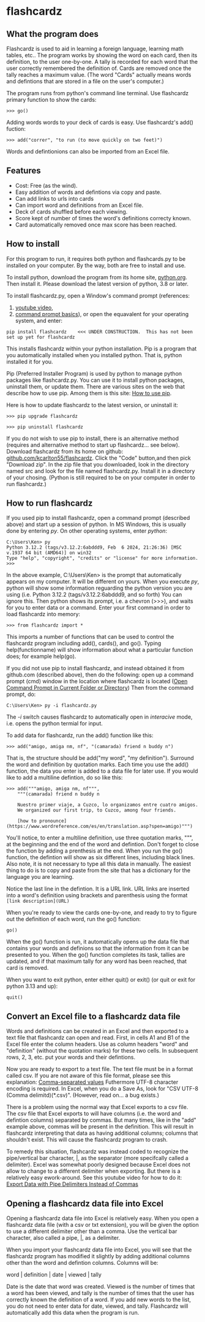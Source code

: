 # **flashcardz**

## **What the program does**
Flashcardz is used to aid in learning a foreign language, learning math tables,
etc..  The program works by showing the word on each card, then its definition,
to the user one-by-one.  A tally is recorded for each word that the user
correctly remembered the definition of.  Cards are removed once the tally
reaches a maximum value.  (The word "Cards" actually means words and defintions
that are stored in a file on the user's computer.)

The program runs from python's command line terminal.  Use flashcardz primary
function to show the cards:

```
>>> go()
```

Adding words words to your deck of cards is easy.  Use flashcardz's add()
fuction:

```
>>> add("correr", "to run (to move quickly on two feet)")
```

Words and defintionions can also be imported from an Excel file.


## **Features**
* Cost: Free (as the wind).
* Easy addition of words and defintions via copy and paste.
* Can add links to urls into cards
* Can import word and definitions from an Excel file.
* Deck of cards shuffled before each viewing.
* Score kept of number of times the word's definitions correcty known.
* Card automatically removed once max score has been reached.


## **How to install**
For this program to run, it requires both python and flashcards.py to be
installed on your computer.  By the way, both are free to install and
use.

To install python, download the program from its home site,
[python.org](https://www.python.org/).  Then install it.  Please download the
latest version of python, 3.8 or later.

To install flashcardz.py, open a Window's command prompt (references:
1. [youtube video](https://www.youtube.com/watch?v=uE9WgNr3OjM),
2. [command prompt basics](https://www.makeuseof.com/tag/a-beginners-guide-to-the-windows-command-line/)),
or  open the equavalent for your operating system, and enter:

```
pip install flashcardz    <<< UNDER CONSTRUCTION.  This has not been set up yet for flashcardz
```

This installs flashcardz within your python installation.  Pip is a program
that you automatically installed when you installed python.  That is, python
installed it for you.

Pip (Preferred Installer Program) is used by python to manage python packages
like flashcardz.py.  You can use it to install python packages, uninstall them,
or update them.  There are various sites on the web that describe how to use
pip.  Among them is this site:
[How to use pip](https://note.nkmk.me/en/python-pip-usage/).

Here is how to update flashcardz to the latest version, or uninstall it:

```
>>> pip upgrade flashcardz

>>> pip uninstall flashcardz
```

If you do not wish to use pip to install, there is an alternative method
(requires and alternative method to start up flashcardz... see below).
Download flashcardz from its home on github:
[github.com/kcarlton55/flashcardz](https://github.com/kcarlton55/flashcardz).
Click the "Code" button,and then pick "Download zip".  In the zip file that you
downloaded, look in the directory named src and look for the file named
flashcardz.py.  Install it in a directory of your chosing.  (Python is still
required to be on your computer in order to run flashcardz.)


## **How to run flashcardz**

If you used pip to install flashcardz, open a command prompt (described above)
and start up a session of python.  In MS Windows, this is usually done by
entering *py*.  On other operating  systems, enter *python*:

```
C:\Users\Ken> py
Python 3.12.2 (tags/v3.12.2:6abddd9, Feb  6 2024, 21:26:36) [MSC v.1937 64 bit (AMD64)] on win32
Type "help", "copyright", "credits" or "license" for more information.
>>>
```

In the above example, C:\Users\Ken> is the prompt that automatically appears on
my computer.  It will be different on yours.  When you execute *py*, python
will show some information reguarding the python version you are using (i.e.
Python 3.12.2 (tags/v3.12.2:6abddd9, and so forth) You can ignore this.  Then
python shows its prompt, i.e. a chevron (>>>), and waits for you to enter data
or a command.  Enter your first command in order to load flashcardz into
memory:

```
>>> from flashcardz import *
```

This imports a number of functions that can be used to control the flashcardz
program including add(), cards(), and  go().  Typing help(functionname) will
show information about what a particular function does; for example help(go).

If you did not use pip to install flashcardz, and instead obtained it from
github.com (described above), then do the following: open up a command prompt
(cmd) window in the location where flashcardz is located
([Open Command Prompt in Current Folder or Directory](https://www.youtube.com/watch?v=bgSSJQolR0E))
Then from the command prompt, do:

```
C:\Users\Ken> py -i flashcardz.py
```

The *-i* switch causes flashcardz to automatically open in *interacive* mode,
i.e. opens the python termial for input.


To add data for flashcardz, run the add() function like this:

```
>>> add("amigo, amiga nm, nf", "(camarada) friend n buddy n")
```

That is, the structure should be add("my word", "my definition").  Surround the
word and definition by quotation marks.  Each time you use the add() function,
the data you enter is added to a data file for later use.  If you would like to
add a multiline defintion, do so like this:

```
>>> add("""amigo, amiga nm, nf""",
    """(camarada) friend n buddy n

    Nuestro primer viaje, a Cuzco, lo organizamos entre cuatro amigos.
    We organized our first trip, to Cuzco, among four friends.

    [how to pronounce](https://www.wordreference.com/es/en/translation.asp?spen=amigo)""")
```

You'll notice, to enter a multiline definition, use three quotation marks, """,
at the beginning and the end of the word and defintion.  Don't forget to close
the function by adding a prenthesis at the end.  When you run the go() function,
the defintion will show as six different lines, including black lines.  Also
note, it is not necessary to type all this data in manually.  The easiest thing
to do is to copy and paste from the site that has a dictionary for the language
you are learning.

Notice the last line in the defintion.  It is a URL link.  URL links are
inserted into a word's definition using brackets and parenthesis using the
format ```[link description](URL)```


When you're ready to view the cards one-by-one, and ready to try to figure out
the definition of each word, run the go() function:

```
go()
```

When the go() function is run, it automatically opens up the data file that
contains your words and definions so that the information from it can be
presented to you.  When the go() function completes its task, tallies are
updated, and if that maximum tally for any word has been reached, that card is
removed.

When you want to exit python, enter either quit() or exit() (or quit or exit
for python 3.13 and up):

```
quit()
```

## **Convert an Excel file to a flashcardz data file**

Words and definitions can be created in an Excel and then exported to a text
file that flashcardz can open and read.  First, in cells A1 and B1 of the Excel
file enter the column headers.  Use as column headers "word" and "definition"
(without the quotation marks) for these two cells.  In  subsequent rows, 2, 3,
etc. put your words and their defintions.

Now you are ready to export to a text file.  The text file must be in a format
called csv. If you are not aware of this file format, please see this
explanation: [Comma-separated values](https://en.wikipedia.org/wiki/Comma-separated_values)
Futhermore UTF-8 character encoding is required.  In Excel, when you do a
Save As, look for "CSV UTF-8 (Comma delimitd)(*.csv)".  (However, read on...
a bug exists.)

There is a problem using the normal way that Excel exports to a csv file.  The
csv file that Excel exports to will have columns (i.e. the word and defintion
columns) separated by commas.  But many times, like in the "add" example above,
commas will be present in the definition.  This will result in flashcardz
interpreting that data as having additional columns; columns that shouldn't
exist.  This will cause the flashcardz program to crash.

To remedy this situation, flashcardz was instead coded to recognize the
pipe/vertical bar character, |, as the separator (more specifcally called a
delimiter).  Excel was somewhat poorly designed because Excel does not allow to
change to a different delimiter when exporting.  But there is a relatively easy
ework-around.  See this youtube video for how to do it:
[Export Data with Pipe Delimiters Instead of Commas](https://www.youtube.com/watch?v=jieWzHJjVBU)

## **Opening a flashcardz data file into Excel**

Opening a flashcardz data file into Excel is relatively easy.  When you open a
flashcardz data file (with a csv or txt extension), you will be given the
option to use a different delimiter other than a comma.  Use the vertical
bar character, also called a pipe, |, as a delimiter.

When you import your flashcardz data file into Excel, you will see that the
flashcardz program has modified it slightly by adding additional columns other
than the word and defintion columns.  Columns will be:

word | definition | date | viewed | tally

Date is the date that word was created.  Viewed is the number of times that a
word has been viewed, and tally is the number of times that the user has
correctly known the definition of a word.  If you add new words to the list,
you do not need to enter data for date, viewed, and tally.  Flashcardz will
automatically add this data when the program is run.




